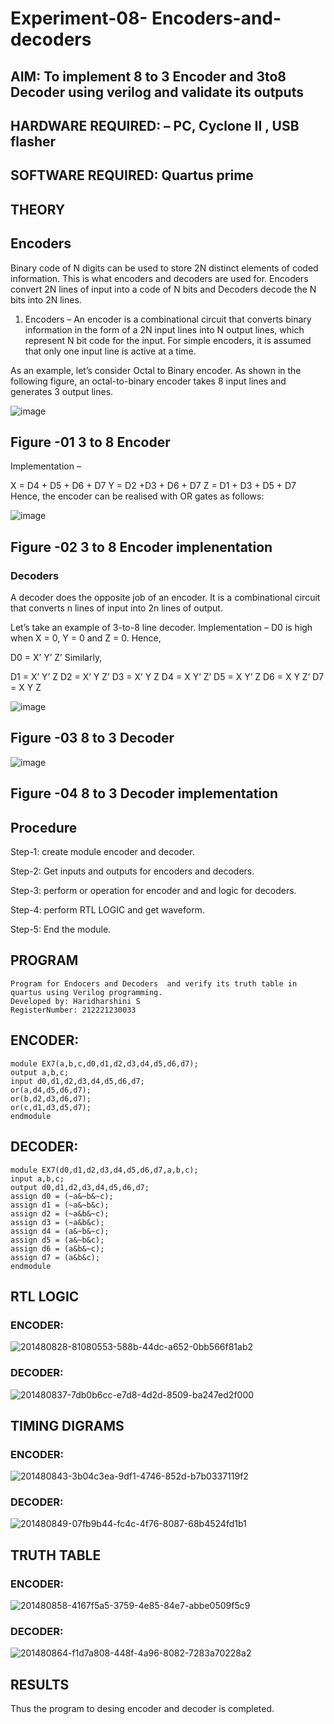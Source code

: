 # Experiment-08- Encoders-and-decoders 
## AIM: To implement 8 to 3 Encoder and  3to8 Decoder using verilog and validate its outputs
## HARDWARE REQUIRED:  – PC, Cyclone II , USB flasher
## SOFTWARE REQUIRED:   Quartus prime
## THEORY 

## Encoders
Binary code of N digits can be used to store 2N distinct elements of coded information. This is what encoders and decoders are used for. Encoders convert 2N lines of input into a code of N bits and Decoders decode the N bits into 2N lines.

1. Encoders –
An encoder is a combinational circuit that converts binary information in the form of a 2N input lines into N output lines, which represent N bit code for the input. For simple encoders, it is assumed that only one input line is active at a time.

As an example, let’s consider Octal to Binary encoder. As shown in the following figure, an octal-to-binary encoder takes 8 input lines and generates 3 output lines.

![image](https://user-images.githubusercontent.com/36288975/171543588-bc0746df-a173-4b35-989e-5fb7d385fe8a.png)
## Figure -01 3 to 8 Encoder 


Implementation –

X = D4 + D5 + D6 + D7
Y = D2 +D3 + D6 + D7
Z = D1 + D3 + D5 + D7 
Hence, the encoder can be realised with OR gates as follows:


![image](https://user-images.githubusercontent.com/36288975/171543740-68403b82-aa93-4c98-9343-f32b14885a2e.png)
## Figure -02 3 to 8 Encoder implenentation 

 ### Decoders 
A decoder does the opposite job of an encoder. It is a combinational circuit that converts n lines of input into 2n lines of output.

Let’s take an example of 3-to-8 line decoder.
Implementation –
D0 is high when X = 0, Y = 0 and Z = 0. Hence,

D0 = X’ Y’ Z’ 
Similarly,

D1 = X’ Y’ Z
D2 = X’ Y Z’
D3 = X’ Y Z
D4 = X Y’ Z’
D5 = X Y’ Z
D6 = X Y Z’
D7 = X Y Z 


![image](https://user-images.githubusercontent.com/36288975/171543978-ee2d0671-2846-40a1-8705-507fd6287a49.png)
## Figure -03 8 to 3 Decoder 



![image](https://user-images.githubusercontent.com/36288975/171543866-5a6eace6-8683-49d7-9c4f-a7cb30ec3035.png)
## Figure -04 8 to 3 Decoder implementation 

## Procedure
Step-1: create module encoder and decoder.

Step-2: Get inputs and outputs for encoders and decoders.

Step-3: perform or operation for encoder and and logic for decoders.

Step-4: perform RTL LOGIC and get waveform.

Step-5: End the module.

## PROGRAM 
```
Program for Endocers and Decoders  and verify its truth table in quartus using Verilog programming.
Developed by: Haridharshini S
RegisterNumber: 212221230033
```
## ENCODER:
```
module EX7(a,b,c,d0,d1,d2,d3,d4,d5,d6,d7);
output a,b,c;
input d0,d1,d2,d3,d4,d5,d6,d7;
or(a,d4,d5,d6,d7);
or(b,d2,d3,d6,d7);
or(c,d1,d3,d5,d7);
endmodule
```
## DECODER:
```
module EX7(d0,d1,d2,d3,d4,d5,d6,d7,a,b,c);
input a,b,c;
output d0,d1,d2,d3,d4,d5,d6,d7;
assign d0 = (~a&~b&~c);
assign d1 = (~a&~b&c);
assign d2 = (~a&b&~c);
assign d3 = (~a&b&c);
assign d4 = (a&~b&~c);
assign d5 = (a&~b&c);
assign d6 = (a&b&~c);
assign d7 = (a&b&c);
endmodule
```
## RTL LOGIC  
### ENCODER:
![201480828-81080553-588b-44dc-a652-0bb566f81ab2](https://user-images.githubusercontent.com/94168395/202907393-02337293-ac5a-4d32-829b-18de7b8198f7.png)

### DECODER:
![201480837-7db0b6cc-e7d8-4d2d-8509-ba247ed2f000](https://user-images.githubusercontent.com/94168395/202907421-a6645c33-e565-4da3-a5c6-122e65f914ed.png)

## TIMING DIGRAMS  
### ENCODER:
![201480843-3b04c3ea-9df1-4746-852d-b7b0337119f2](https://user-images.githubusercontent.com/94168395/202907492-87088cac-0b92-4461-b99f-5a832384a8d7.png)

### DECODER:
![201480849-07fb9b44-fc4c-4f76-8087-68b4524fd1b1](https://user-images.githubusercontent.com/94168395/202907499-60d0c335-f457-43ab-8590-a81c7b654421.png)

## TRUTH TABLE 
### ENCODER:
![201480858-4167f5a5-3759-4e85-84e7-abbe0509f5c9](https://user-images.githubusercontent.com/94168395/202907502-95eb6395-b6b8-4496-ada8-7d5b4e346f27.png)

### DECODER:
![201480864-f1d7a808-448f-4a96-8082-7283a70228a2](https://user-images.githubusercontent.com/94168395/202907514-baae7eb9-3245-4292-9ef2-2ae2e2756b70.png)

## RESULTS 

Thus the program to desing encoder and decoder is completed.
